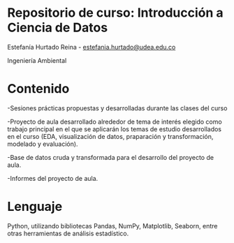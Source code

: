 # Repositorio de curso: Introducción a Ciencia de Datos
Estefanía Hurtado Reina - estefania.hurtado@udea.edu.co

Ingeniería Ambiental

# Contenido
-Sesiones prácticas propuestas y desarrolladas durante las clases del curso

-Proyecto de aula desarrollado alrededor de tema de interés elegido como trabajo principal en el que se aplicarán los temas de estudio desarrollados en el curso (EDA, visualización de datos, praparación y transformación, modelado y evaluación).

-Base de datos cruda y transformada para el desarrollo del proyecto de aula.

-Informes del proyecto de aula.

# Lenguaje
Python, utilizando bibliotecas Pandas, NumPy, Matplotlib, Seaborn, entre otras herramientas de análisis estadístico.
